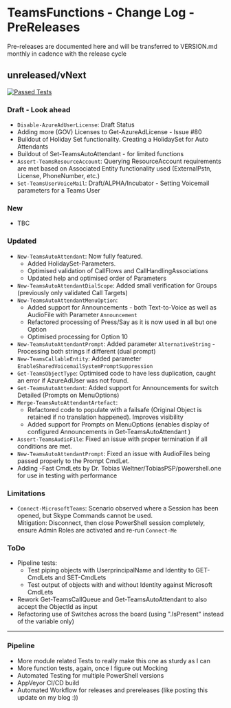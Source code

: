 # TeamsFunctions - Change Log - PreReleases

Pre-releases are documented here and will be transferred to VERSION.md monthly in cadence with the release cycle

## unreleased/vNext

[![Passed Tests](https://img.shields.io/badge/Tests%20Passed-2184-blue.svg)](https://github.com/DEberhardt/TeamsFunctions)

### Draft - Look ahead

- `Disable-AzureAdUserLicense`: Draft Status
- Adding more (GOV) Licenses to Get-AzureAdLicense - Issue #80
- Buildout of Holiday Set functionality. Creating a HolidaySet for Auto Attendants
- Buildout of Set-TeamsAutoAttendant - for limited functions
- `Assert-TeamsResourceAccount`: Querying ResourceAccount requirements are met based on Associated Entity functionality used (ExternalPstn, License, PhoneNumber, etc.)
- `Set-TeamsUserVoiceMail`: Draft/ALPHA/Incubator - Setting Voicemail parameters for a Teams User

### New

- TBC

### Updated

- `New-TeamsAutoAttendant`: Now fully featured.
  - Added HolidaySet-Parameters.
  - Optimised validation of CallFlows and CallHandlingAssociations
  - Updated help and optimised order of Parameters
- `New-TeamsAutoAttendantDialScope`: Added small verification for Groups (previously only validated Call Targets)
- `New-TeamsAutoAttendantMenuOption`:
  - Added support for Announcements - both Text-to-Voice as well as AudioFile with Parameter `Announcement`
  - Refactored processing of Press/Say as it is now used in all but one Option
  - Optimised processing for Option 10
- `New-TeamsAutoAttendantPrompt`: Added parameter `AlternativeString` - Processing both strings if different (dual prompt)
- `New-TeamsCallableEntity`: Added parameter `EnableSharedVoicemailSystemPromptSuppression`
- `Get-TeamsObjectType`: Optimised code to have less duplication, caught an error if AzureAdUser was not found.
- `Get-TeamsAutoAttendant`: Added support for Announcements for switch Detailed (Prompts on MenuOptions)
- `Merge-TeamsAutoAttendantArtefact`:
  - Refactored code to populate with a failsafe (Original Object is retained if no translation happened). Improves visibility
  - Added support for Prompts on MenuOptions (enables display of configured Announcements in Get-TeamsAutoAttendant )
- `Assert-TeamsAudioFile`: Fixed an issue with proper termination if all conditions are met.
- `New-TeamsAutoAttendantPrompt`: Fixed an issue with AudioFiles being passed properly to the Prompt CmdLet.
- Adding -Fast CmdLets by Dr. Tobias Weltner/TobiasPSP/powershell.one for use in testing with performance

### Limitations

- `Connect-MicrosoftTeams`: Scenario observed where a Session has been opened, but Skype Commands cannot be used.
<br />Mitigation: Disconnect, then close PowerShell session completely, ensure Admin Roles are activated and re-run `Connect-Me`

### ToDo

- Pipeline tests:
  - Test piping objects with UserprincipalName and Identity to GET-CmdLets and SET-CmdLets
  - Test output of objects with and without Identity against Microsoft CmdLets
- Rework Get-TeamsCallQueue and Get-TeamsAutoAttendant to also accept the ObjectId as input
- Refactoring use of Switches across the board (using ".IsPresent" instead of the variable only)

---------------------------------------------

### Pipeline

- More module related Tests to really make this one as sturdy as I can
- More function tests, again, once I figure out Mocking
- Automated Testing for multiple PowerShell versions
- AppVeyor CI/CD build
- Automated Workflow for releases and prereleases (like posting this update on my blog :))
